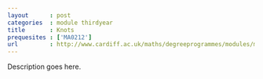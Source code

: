 ```yaml
---
layout      : post
categories  : module thirdyear
title       : Knots
prequesites : ['MA0212']
url         : http://www.cardiff.ac.uk/maths/degreeprogrammes/modules/ma0322.html
---
```


Description goes here.

